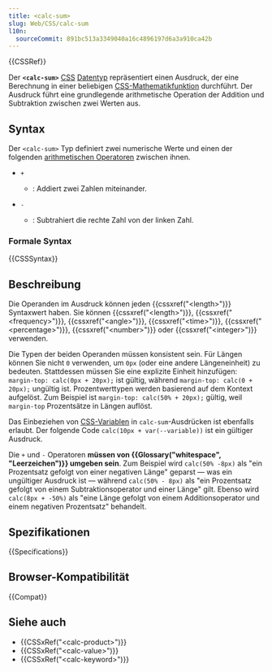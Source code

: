 ```yaml
---
title: <calc-sum>
slug: Web/CSS/calc-sum
l10n:
  sourceCommit: 891bc513a3349040a16c4896197d6a3a910ca42b
---
```


{{CSSRef}}

Der **`<calc-sum>`** [CSS](/de/docs/Web/CSS) [Datentyp](/de/docs/Web/CSS/CSS_Values_and_Units/CSS_data_types) repräsentiert einen Ausdruck, der eine Berechnung in einer beliebigen [CSS-Mathematikfunktion](/de/docs/Web/CSS/CSS_Values_and_Units/CSS_Value_Functions#math_functions) durchführt. Der Ausdruck führt eine grundlegende arithmetische Operation der Addition und Subtraktion zwischen zwei Werten aus.

## Syntax

Der `<calc-sum>` Typ definiert zwei numerische Werte und einen der folgenden [arithmetischen Operatoren](/de/docs/Learn_web_development/Core/Scripting/Math#arithmetic_operators) zwischen ihnen.

- `+`

  - : Addiert zwei Zahlen miteinander.

- `-`

  - : Subtrahiert die rechte Zahl von der linken Zahl.

### Formale Syntax

{{CSSSyntax}}

## Beschreibung

Die Operanden im Ausdruck können jeden {{cssxref("&lt;length&gt;")}} Syntaxwert haben. Sie können {{cssxref("&lt;length&gt;")}}, {{cssxref("&lt;frequency&gt;")}}, {{cssxref("&lt;angle&gt;")}}, {{cssxref("&lt;time&gt;")}}, {{cssxref("&lt;percentage&gt;")}}, {{cssxref("&lt;number&gt;")}} oder {{cssxref("&lt;integer&gt;")}} verwenden.

Die Typen der beiden Operanden müssen konsistent sein. Für Längen können Sie nicht `0` verwenden, um `0px` (oder eine andere Längeneinheit) zu bedeuten. Stattdessen müssen Sie eine explizite Einheit hinzufügen: `margin-top: calc(0px + 20px);` ist gültig, während `margin-top: calc(0 + 20px);` ungültig ist. Prozentwerttypen werden basierend auf dem Kontext aufgelöst. Zum Beispiel ist `margin-top: calc(50% + 20px);` gültig, weil `margin-top` Prozentsätze in Längen auflöst.

Das Einbeziehen von [CSS-Variablen](/de/docs/Web/CSS/CSS_cascading_variables) in `calc-sum`-Ausdrücken ist ebenfalls erlaubt. Der folgende Code `calc(10px + var(--variable))` ist ein gültiger Ausdruck.

Die `+` und `-` Operatoren **müssen von {{Glossary("whitespace", "Leerzeichen")}} umgeben sein**. Zum Beispiel wird `calc(50% -8px)` als "ein Prozentsatz gefolgt von einer negativen Länge" geparst — was ein ungültiger Ausdruck ist — während `calc(50% - 8px)` als "ein Prozentsatz gefolgt von einem Subtraktionsoperator und einer Länge" gilt. Ebenso wird `calc(8px + -50%)` als "eine Länge gefolgt von einem Additionsoperator und einem negativen Prozentsatz" behandelt.

## Spezifikationen

{{Specifications}}

## Browser-Kompatibilität

{{Compat}}

## Siehe auch

- {{CSSxRef("&lt;calc-product&gt;")}}
- {{CSSxRef("&lt;calc-value&gt;")}}
- {{CSSxRef("&lt;calc-keyword&gt;")}}
